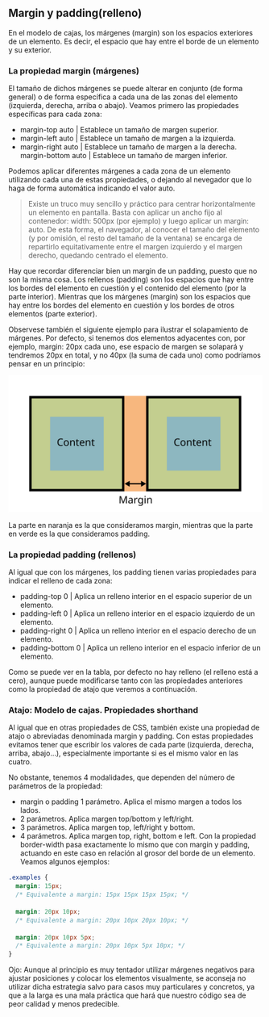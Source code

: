 ## Margin y padding(relleno)
En el modelo de cajas, los márgenes (margin) son los espacios exteriores de un elemento. Es decir, el espacio que hay entre el borde de un elemento y su exterior.

### La propiedad margin (márgenes) 
El tamaño de dichos márgenes se puede alterar en conjunto (de forma general) o de forma específica a cada una de las zonas del elemento (izquierda, derecha, arriba o abajo). Veamos primero las propiedades específicas para cada zona:


* margin-top	auto | 	Establece un tamaño de margen superior.
* margin-left	auto | 	Establece un tamaño de margen a la izquierda.
* margin-right	auto | 	Establece un tamaño de margen a la derecha.
margin-bottom	auto | 	Establece un tamaño de margen inferior.

Podemos aplicar diferentes márgenes a cada zona de un elemento utilizando cada una de estas propiedades, o dejando al nevegador que lo haga de forma automática indicando el valor auto.

> Existe un truco muy sencillo y práctico para centrar horizontalmente un elemento en pantalla. Basta con aplicar un ancho fijo al contenedor: width: 500px (por ejemplo) y luego aplicar un margin: auto. De esta forma, el navegador, al conocer el tamaño del elemento (y por omisión, el resto del tamaño de la ventana) se encarga de repartirlo equitativamente entre el margen izquierdo y el margen derecho, quedando centrado el elemento.

Hay que recordar diferenciar bien un margin de un padding, puesto que no son la misma cosa. Los rellenos (padding) son los espacios que hay entre los bordes del elemento en cuestión y el contenido del elemento (por la parte interior). Mientras que los márgenes (margin) son los espacios que hay entre los bordes del elemento en cuestión y los bordes de otros elementos (parte exterior).

Observese también el siguiente ejemplo para ilustrar el solapamiento de márgenes. Por defecto, si tenemos dos elementos adyacentes con, por ejemplo, margin: 20px cada uno, ese espacio de margen se solapará y tendremos 20px en total, y no 40px (la suma de cada uno) como podríamos pensar en un principio:

![margenes solapados](images/margin-overlap.svg)

La parte en naranja es la que consideramos margin, mientras que la parte en verde es la que consideramos padding.

### La propiedad padding (rellenos) 
Al igual que con los márgenes, los padding tienen varias propiedades para indicar el relleno de cada zona:


* padding-top	0 | 	Aplica un relleno interior en el espacio superior de un elemento.
* padding-left	0 | 	Aplica un relleno interior en el espacio izquierdo de un elemento.
* padding-right	0 | 	Aplica un relleno interior en el espacio derecho de un elemento.
* padding-bottom	0 | 	Aplica un relleno interior en el espacio inferior de un elemento.

Como se puede ver en la tabla, por defecto no hay relleno (el relleno está a cero), aunque puede modificarse tanto con las propiedades anteriores como la propiedad de atajo que veremos a continuación.

### Atajo: Modelo de cajas. Propiedades shorthand 
Al igual que en otras propiedades de CSS, también existe una propiedad de atajo o abreviadas denominada margin y padding. Con estas propiedades evitamos tener que escribir los valores de cada parte (izquierda, derecha, arriba, abajo...), especialmente importante si es el mismo valor en las cuatro.

No obstante, tenemos 4 modalidades, que dependen del número de parámetros de la propiedad:


* margin o padding 		1 parámetro. Aplica el mismo margen a todos los lados.
*	2 parámetros. Aplica margen top/bottom y left/right.
* 3 parámetros. Aplica margen top, left/right y bottom.
* 4 parámetros. Aplica margen top, right, bottom e left.
Con la propiedad border-width pasa exactamente lo mismo que con margin y padding, actuando en este caso en relación al grosor del borde de un elemento. Veamos algunos ejemplos:
````css
.examples {
  margin: 15px;
  /* Equivalente a margin: 15px 15px 15px 15px; */

  margin: 20px 10px;
  /* Equivalente a margin: 20px 10px 20px 10px; */

  margin: 20px 10px 5px;
  /* Equivalente a margin: 20px 10px 5px 10px; */
}
````
Ojo: Aunque al principio es muy tentador utilizar márgenes negativos para ajustar posiciones y colocar los elementos visualmente, se aconseja no utilizar dicha estrategia salvo para casos muy particulares y concretos, ya que a la larga es una mala práctica que hará que nuestro código sea de peor calidad y menos predecible.